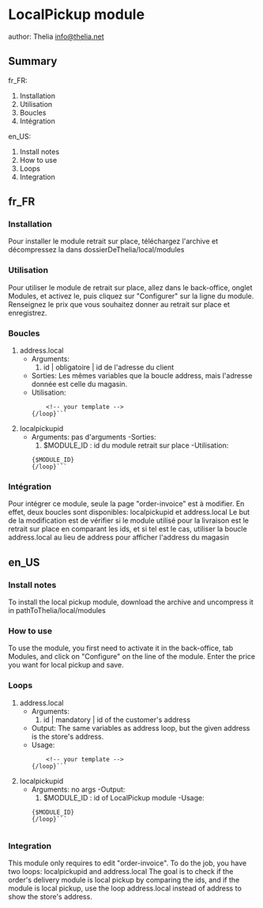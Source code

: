 LocalPickup module
==================
author: Thelia <info@thelia.net>

Summary
-------

fr_FR:
1.  Installation
2.  Utilisation
3.  Boucles
4.  Intégration

en_US:
1.  Install notes
2.  How to use
3.  Loops
4.  Integration

fr_FR
-----

### Installation

Pour installer le module retrait sur place, téléchargez l'archive et décompressez la dans dossierDeThelia/local/modules

### Utilisation

Pour utiliser le module de retrait sur place, allez dans le back-office, onglet Modules, et activez le,
puis cliquez sur "Configurer" sur la ligne du module. Renseignez le prix que vous souhaitez donner au retrait sur place
et enregistrez.

### Boucles

1.  address.local
    - Arguments:
        1. id | obligatoire | id de l'adresse du client
    - Sorties:
        Les mêmes variables que la boucle address, mais l'adresse donnée est celle du magasin.
    - Utilisation:
        ```{loop type="address.local" name="yourloopname"}
            <!-- your template -->
        {/loop}```
2.  localpickupid
    - Arguments: pas d'arguments
    -Sorties:
        1. \$MODULE_ID : id du module retrait sur place
    -Utilisation:
        ```{loop type="localpickupid" name="yourloopname"}
        {$MODULE_ID}
        {/loop}```

### Intégration
Pour intégrer ce module, seule la page "order-invoice" est à modifier.
En effet, deux boucles sont disponibles: localpickupid et address.local
Le but de la modification est de vérifier si le module utilisé pour la livraison est le retrait sur place
en comparant les ids, et si tel est le cas, utiliser la boucle address.local au lieu de address pour afficher l'address du magasin


en_US
-----

### Install notes

To install the local pickup module, download the archive and uncompress it in pathToThelia/local/modules


### How to use

To use the module, you first need to activate it in the back-office, tab Modules, and click on "Configure" on the line
of the module. Enter the price you want for local pickup and save.

### Loops
1.  address.local
    - Arguments:
        1. id | mandatory | id of the customer's address
    - Output:
        The same variables as address loop, but the given address is the store's address.
    - Usage:
        ```{loop type="address.local" name="yourloopname"}
            <!-- your template -->
        {/loop}```
2.  localpickupid
    - Arguments: no args
    -Output:
        1. \$MODULE_ID : id of LocalPickup module
    -Usage:
        ```{loop type="localpickupid" name="yourloopname"}
        {$MODULE_ID}
        {/loop}```


### Integration
This module only requires to edit "order-invoice".
To do the job, you have two loops: localpickupid and address.local
The goal is to check if the order's delivery module is local pickup by comparing the ids,
and if the module is local pickup, use the loop address.local instead of address to show the store's address.